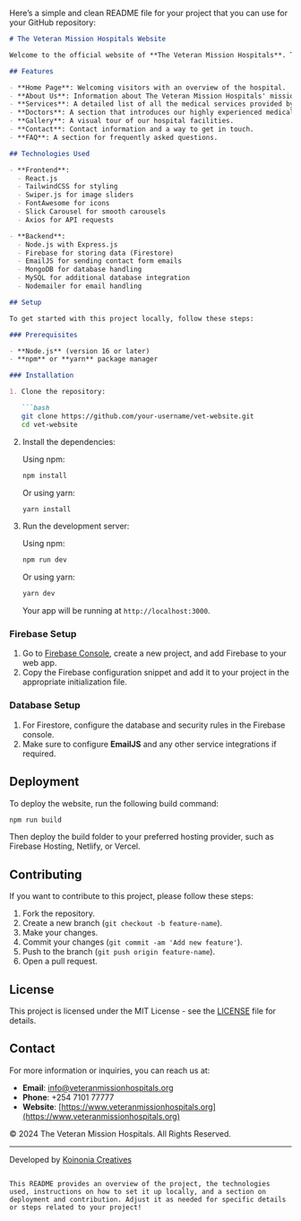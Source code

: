 Here’s a simple and clean README file for your project that you can use for your GitHub repository:

```markdown
# The Veteran Mission Hospitals Website

Welcome to the official website of **The Veteran Mission Hospitals**. This website provides detailed information about the hospital, its services, doctors, and other useful resources. It also allows patients to book appointments and learn more about our specialized clinics.

## Features

- **Home Page**: Welcoming visitors with an overview of the hospital.
- **About Us**: Information about The Veteran Mission Hospitals' mission and vision.
- **Services**: A detailed list of all the medical services provided by the hospital.
- **Doctors**: A section that introduces our highly experienced medical team.
- **Gallery**: A visual tour of our hospital facilities.
- **Contact**: Contact information and a way to get in touch.
- **FAQ**: A section for frequently asked questions.

## Technologies Used

- **Frontend**:
  - React.js
  - TailwindCSS for styling
  - Swiper.js for image sliders
  - FontAwesome for icons
  - Slick Carousel for smooth carousels
  - Axios for API requests

- **Backend**:
  - Node.js with Express.js
  - Firebase for storing data (Firestore)
  - EmailJS for sending contact form emails
  - MongoDB for database handling
  - MySQL for additional database integration
  - Nodemailer for email handling

## Setup

To get started with this project locally, follow these steps:

### Prerequisites

- **Node.js** (version 16 or later)
- **npm** or **yarn** package manager

### Installation

1. Clone the repository:

   ```bash
   git clone https://github.com/your-username/vet-website.git
   cd vet-website
   ```

2. Install the dependencies:

   Using npm:

   ```bash
   npm install
   ```

   Or using yarn:

   ```bash
   yarn install
   ```

3. Run the development server:

   Using npm:

   ```bash
   npm run dev
   ```

   Or using yarn:

   ```bash
   yarn dev
   ```

   Your app will be running at `http://localhost:3000`.

### Firebase Setup

1. Go to [Firebase Console](https://console.firebase.google.com/), create a new project, and add Firebase to your web app.
2. Copy the Firebase configuration snippet and add it to your project in the appropriate initialization file.

### Database Setup

1. For Firestore, configure the database and security rules in the Firebase console.
2. Make sure to configure **EmailJS** and any other service integrations if required.

## Deployment

To deploy the website, run the following build command:

```bash
npm run build
```

Then deploy the build folder to your preferred hosting provider, such as Firebase Hosting, Netlify, or Vercel.

## Contributing

If you want to contribute to this project, please follow these steps:

1. Fork the repository.
2. Create a new branch (`git checkout -b feature-name`).
3. Make your changes.
4. Commit your changes (`git commit -am 'Add new feature'`).
5. Push to the branch (`git push origin feature-name`).
6. Open a pull request.

## License

This project is licensed under the MIT License - see the [LICENSE](LICENSE) file for details.

## Contact

For more information or inquiries, you can reach us at:

- **Email**: info@veteranmissionhospitals.org
- **Phone**: +254 7101 77777
- **Website**: [https://www.veteranmissionhospitals.org](https://www.veteranmissionhospitals.org)

© 2024 The Veteran Mission Hospitals. All Rights Reserved.

---

Developed by [Koinonia Creatives](https://koinoniacreatives.com)
```

This README provides an overview of the project, the technologies used, instructions on how to set it up locally, and a section on deployment and contribution. Adjust it as needed for specific details or steps related to your project!